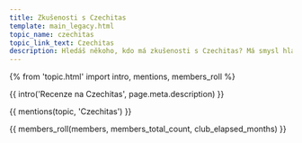 ```yaml
---
title: Zkušenosti s Czechitas
template: main_legacy.html
topic_name: czechitas
topic_link_text: Czechitas
description: Hledáš někoho, kdo má zkušenosti s Czechitas? Má smysl hlásit se na jejich kurzy? Vyplatí se datová akademie?
---
```

{% from 'topic.html' import intro, mentions, members_roll %}

{{ intro('Recenze na Czechitas', page.meta.description) }}

{{ mentions(topic, 'Czechitas') }}

{{ members_roll(members, members_total_count, club_elapsed_months) }}
